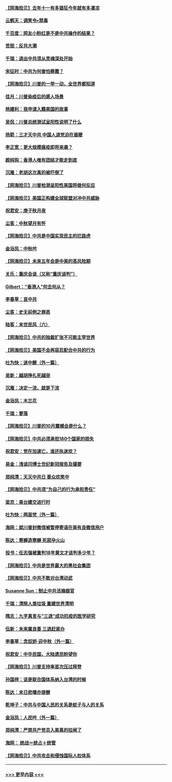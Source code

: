#### [【网海拾贝】去年十一有多猖狂今年就有多凄凉](../pages/nsc993/n12463649.md?t=10092302) 
#### [云鹤天：调笑令▪禁毒](../pages/nsc993/n12462975.md?t=10092302) 
#### [千百度：网友小粉红是不是中共操作的结果？](../pages/nsc993/n12461025.md?t=10092302) 
#### [苦胆：反共大潮](../pages/nsc993/n12459469.md?t=10092302) 
#### [千瑞：退出中共须从灵魂深处开始](../pages/nsc993/n12459437.md?t=10092302) 
#### [宋征时：中共为何害怕蔡霞？](../pages/nsc993/n12459097.md?t=10092302) 
#### [【网海拾贝】川普的一举一动，全世界都知道](../pages/nsc993/n12458825.md?t=10092302) 
#### [佳月：川普染疫后的感人场景](../pages/nsc993/n12456994.md?t=10092302) 
#### [杨建利：我申请入籍美国的故事](../pages/nsc993/n12455635.md?t=10092302) 
#### [吴侃：川普总统测试呈阳性说明了什么](../pages/nsc993/n12451869.md?t=10092302) 
#### [扬箭：三才灭中共 中国人退党迫在眉睫](../pages/nsc993/n12451842.md?t=10092302) 
#### [李正宽：更大规模瘟疫即将来袭？](../pages/nsc993/n12451455.md?t=10092302) 
#### [颜纯钩：香港人唯有团结才能走到底](../pages/nsc993/n12450870.md?t=10092302) 
#### [沉雁：老胡这次真的被吓倒了](../pages/nsc993/n12449796.md?t=10092302) 
#### [【网海拾贝】川普检测呈阳性美国将做何反应](../pages/nsc993/n12449042.md?t=10092302) 
#### [【网海拾贝】美国正构建全球联盟对冲中共威胁](../pages/nsc993/n12446580.md?t=10092302) 
#### [祝君安：庚子秋月夜](../pages/nsc993/n12445870.md?t=10092302) 
#### [尘客：中秋望月有怀](../pages/nsc993/n12444632.md?t=10092302) 
#### [【网海拾贝】中共是中国实现民主的拦路虎](../pages/nsc993/n12443573.md?t=10092302) 
#### [金浴凤：中秋吟](../pages/nsc993/n12441773.md?t=10092302) 
#### [【网海拾贝】未来五年会是中美的高风险期](../pages/nsc993/n12440760.md?t=10092302) 
#### [关乐：重庆会谈（又称“重庆谈判”）](../pages/nsc993/n12437525.md?t=10092302) 
#### [Gilbert：“香港人”何去何从？](../pages/nsc993/n12435894.md?t=10092302) 
#### [李春草：哀中共](../pages/nsc993/n12435874.md?t=10092302) 
#### [尘客：史无前例之罪恶](../pages/nsc993/n12435762.md?t=10092302) 
#### [陆客：末世民风（六）](../pages/nsc993/n12435354.md?t=10092302) 
#### [【网海拾贝】中共的独裁扩张不可能主宰世界](../pages/nsc993/n12435151.md?t=10092302) 
#### [【网海拾贝】美国不会再容忍配合中共的行为](../pages/nsc993/n12433808.md?t=10092302) 
#### [吐为快：迷中醒（外一篇）](../pages/nsc993/n12433585.md?t=10092302) 
#### [吴新：越胡挣扎死越突](../pages/nsc993/n12433562.md?t=10092302) 
#### [沉雁：决定一流，就是下流](../pages/nsc993/n12432128.md?t=10092302) 
#### [金浴凤：木兰花](../pages/nsc993/n12432124.md?t=10092302) 
#### [千瑞：寥落](../pages/nsc993/n12432071.md?t=10092302) 
#### [【网海拾贝】川普的10月震撼会是什么？](../pages/nsc993/n12431624.md?t=10092302) 
#### [【网海拾贝】中共必须承担180个国家的损失](../pages/nsc993/n12428893.md?t=10092302) 
#### [祝君安：党在加速亡，谁还执迷欢？](../pages/nsc993/n12428652.md?t=10092302) 
#### [易金：浅谈闫博士世纪新冠报告及撮要](../pages/nsc993/n12426822.md?t=10092302) 
#### [郑纯清：天灭中共日 善众欢笑中](../pages/nsc993/n12426784.md?t=10092302) 
#### [【网海拾贝】中共须“为自己的行为承担责任”](../pages/nsc993/n12426067.md?t=10092302) 
#### [梁京：美台建交进行时](../pages/nsc993/n12424066.md?t=10092302) 
#### [吐为快：两面党（外一篇）](../pages/nsc993/n12424043.md?t=10092302) 
#### [海网：就川普封微信被暂停寄语在美有良微信用户](../pages/nsc993/n12424021.md?t=10092302) 
#### [陈达：寒蝉造寒蝉 死寂孕火山](../pages/nsc993/n12423958.md?t=10092302) 
#### [投书：任志强被重判18年黄文才该判多少年？](../pages/nsc993/n12423672.md?t=10092302) 
#### [【网海拾贝】中共是世界最大的黑社会集团](../pages/nsc993/n12423543.md?t=10092302) 
#### [【网海拾贝】中共不敢对台湾动武](../pages/nsc993/n12421418.md?t=10092302) 
#### [Susanne Sun：制止中共活摘器官](../pages/nsc993/n12419654.md?t=10092302) 
#### [千瑞：清除人类垃圾 重建世界清明](../pages/nsc993/n12419414.md?t=10092302) 
#### [隋志：九字真言与“三退”成功抗疫的医学研究](../pages/nsc993/n12419248.md?t=10092302) 
#### [伍新：未来属良善 三退赶紧办](../pages/nsc993/n12418496.md?t=10092302) 
#### [李春草：念奴娇·迎中秋（外一篇）](../pages/nsc993/n12418465.md?t=10092302) 
#### [祝君安：中华民国，大陆遗民盼望你](../pages/nsc993/n12418089.md?t=10092302) 
#### [【网海拾贝】川普支持率首次压过拜登](../pages/nsc993/n12418050.md?t=10092302) 
#### [孙国祥：该是联合国体系纳入台湾的时候](../pages/nsc993/n12417369.md?t=10092302) 
#### [陈达：末日悲嚎亦提醒](../pages/nsc993/n12416736.md?t=10092302) 
#### [乾坤子：中共与中国人民的关系是蚊子与人的关系](../pages/nsc993/n12416632.md?t=10092302) 
#### [金浴凤：人民吟（外一篇）](../pages/nsc993/n12416567.md?t=10092302) 
#### [郑纯清：严禁共产党员入美真的拉闸了](../pages/nsc993/n12416550.md?t=10092302) 
#### [海网： 统战＝统占＋统管](../pages/nsc993/n12416404.md?t=10092302) 
#### [【网海拾贝】中共攻击和侵蚀国际人权体系](../pages/nsc993/n12416250.md?t=10092302) 

----
#### [ >>> 更早内容 <<< ](../indexes/nsc993-earlier.md)
